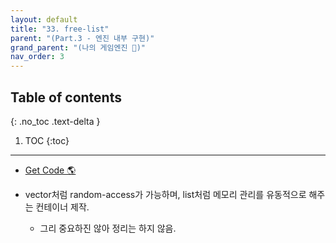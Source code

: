 ```yaml
---
layout: default
title: "33. free-list"
parent: "(Part.3 - 엔진 내부 구현)"
grand_parent: "(나의 게임엔진 🎲)"
nav_order: 3
---
```


## Table of contents
{: .no_toc .text-delta }

1. TOC
{:toc}

---

* [Get Code 🌎](https://github.com/Arthur880708/ArthurDX12GameEngine/commit/639ae26683b4e406429bf14dcb0a89dff86fdbef)

* vector처럼 random-access가 가능하며, list처럼 메모리 관리를 유동적으로 해주는 컨테이너 제작.
    * 그리 중요하진 않아 정리는 하지 않음.
